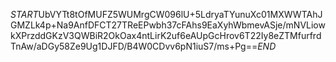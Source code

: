 $START$UbVYTt8tOfMUFZ5WUMrgCW096lU+5LdryaTYunuXc01MXWWTAhJGMZLk4p+Na9AnfDFCT27TReEPwbh37cFAhs9EaXyhWbmevASje/mNVLiowkXPrzddGKzV3QWBiR2OkOax4ntLirK2uf6eAUpGcHrov6T22Iy8eZTMfurfrdTnAw/aDGy58Ze9Ug1DJFD/B4W0CDvv6pN1iuS7/ms+Pg==$END$